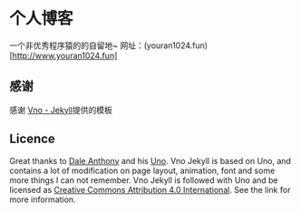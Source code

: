 # 个人博客
一个非优秀程序猿的的自留地~
网址：(youran1024.fun)[http://www.youran1024.fun]

## 感谢
感谢 [Vno - Jekyll](https://github.com/onevcat/vno-jekyll)提供的模板


## Licence

Great thanks to [Dale Anthony](https://github.com/daleanthony) and his [Uno](https://github.com/daleanthony/uno). Vno Jekyll is based on Uno, and contains a lot of modification on page layout, animation, font and some more things I can not remember. Vno Jekyll is followed with Uno and be licensed as [Creative Commons Attribution 4.0 International](http://creativecommons.org/licenses/by/4.0/). See the link for more information.


